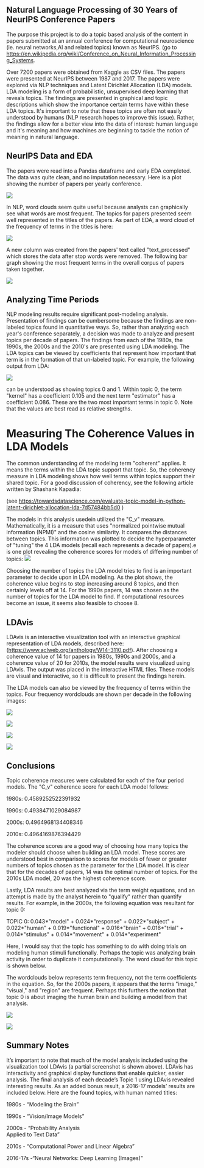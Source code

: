 ## Natural Language Processing of 30 Years of NeurIPS Conference Papers
The purpose this project is to do a topic based analysis of the content in papers submitted at an annual conference for  computational neuroscience (ie. neural networks,AI and related topics) known as  NeurIPS.  (go to https://en.wikipedia.org/wiki/Conference_on_Neural_Information_Processing_Systems. 

Over 7200 papers were obtained from Kaggle as CSV files. The papers were presented at NeurIPS between 1987 and 2017. The papers were explored via NLP techniques and Latent Dirichlet Allocation (LDA) models. LDA modeling is a form of probabilistic, unsupervised deep learning that reveals topics. The findings are presented in graphical and topic descriptions which show the importance certain terms have within these LDA topics. It's important to note that these topics are often not easily understood by humans (NLP research hopes to improve this issue). Rather, the findings allow for a better view into the data of interest: human language and it's meaning and how machines are beginning to tackle the notion of meaning in natural language.

## NeurIPS Data and EDA

The papers were read into a Pandas dataframe and early EDA completed. The data was quite clean, and no imputation necessary. Here is a plot showing the number of papers per yearly conference. 

[<img src="./images/papers_year_bar.png"/>]()

In NLP, word clouds seem quite useful because analysts can  graphically see what words are most frequent. The topics for papers presented seem well represented in the titles of the papers. As part of EDA, a word cloud of the frequency of terms in the titles is here:

[<img src="./images/word_cloud_titles.png"/>]()

A new column was created from the papers' text called "text_processed" which stores the data after stop words were removed.  The following bar graph showing the most frequent terms in the overall corpus of papers taken together.

[<img src="./images/Most_Com_W_in_Text.png"/>]()

## Analyzing Time Periods

NLP modeling results require significant post-modeling analysis. Presentation of findings can be cumbersome because the findings are non-labeled topics found in quantitative ways. So, rather than analyzing each year's conference separately, a decision was made to analyze and present topics per decade of papers. The findings from each of the 1980s, the 1990s, the 2000s and the 2010's are presented using LDA modeling. The LDA topics can be viewed by coefficients that represent how important that term is in the formation of that un-labeled topic. For example, the following output from LDA:

[<img src="./images/LDA_equations_10s.png"/>]()

  
can be understood as showing topics 0 and 1. Within topic 0, the term "kernel" has a coefficient 0.105 and the next term "estimator" has a coefficient 0.086. These are the two most important terms in topic 0. Note that the values are best read as relative strengths. 
  
# Measuring The Coherence Values in LDA Models

The common understanding of the modeling term "coherent" applies. It means the terms within the LDA topic support that topic.  So, the coherency measure in LDA modeling shows how well terms within topics support their shared topic. For a good discussion of coherency, see the following article written by Shashank Kapadia:

(see https://towardsdatascience.com/evaluate-topic-model-in-python-latent-dirichlet-allocation-lda-7d57484bb5d0 ) 

The models in this analysis usedein utilized the "C_v" measure. Mathematically, it is a measure that uses "normalized pointwise mutual information (NPMI)" and the cosine similarity. It compares the distances between topics. This information was plotted to decide the hyperparameter of "tuning" the 4 LDA models (recall each represents a decade of papers).e is one plot revealing the coherence scores for models of differing number of topics:
[<img src="./images/opt_coh_top_90s.png"/>]()

Choosing the number of topics the LDA model tries to find is an important parameter to decide upon in LDA modeling. As the plot shows, the coherence value begins to stop increasing around 8 topics, and then certainly levels off at 14. For the 1990s papers, 14 was chosen as the number of topics for the LDA model to find. If computational resources become an issue, it seems also feasible to choose 8. 
  
## LDAvis

LDAvis is an interactive visualization tool with an interactive graphical representation of LDA models, described here:  (https://www.aclweb.org/anthology/W14-3110.pdf). After choosing a coherence value of 14 for papers in 1980s, 1990s and 2000s, and a coherence value of 20 for 2010s, the model results were visualized using LDAvis. The output was placed in the interactive HTML files. These models are visual and interactive, so it is difficult to present the findings herein.

The LDA models can also be viewed by the frequency of terms within the topics. Four frequency wordclouds are shown per decade in the following images:

[<img src="./images/Cloud_1980s.png"/>]()

[<img src="./images/Cloud_1990s.png"/>]()

[<img src="./images/Cloud_2000s.png"/>]()

[<img src="./images/Cloud_2000s.png"/>]()

## Conclusions

Topic coherence measures were calculated for each of the four period models. The "C_v" coherence score for each LDA model follows:

1980s: 0.4589252522391932

1990s: 0.4938471029084987

2000s: 0.4964968134408346

2010s: 0.4964169876394429

The coherence scores are a good way of choosing how many topics the modeler should choose when building an LDA model. These scores are understood best in comparison to scores for models of fewer or greater numbers of topics chosen as the parameter for the LDA model. It is clear that for the decades of papers, 14 was the optimal number of topics. For the 2010s LDA model, 20 was the highest coherence score. 

Lastly, LDA results are best analyzed via the term weight equations, and an attempt is made by the analyst herein to "qualify" rather than quantify results. For example, in the 2000s, the following equation was resultant for topic 0:

TOPIC 0: 
0.043*"model" + 0.024*"response" + 0.022*"subject" + 0.022*"human" + 0.019*"functional" + 0.016*"brain" + 0.016*"trial" + 0.014*"stimulus" + 0.014*"movement" + 0.014*"experiment"

Here, I would say that the topic has something to do with doing trials on modeling human stimuli functionally. Perhaps the topic was analyzing brain activity in order to duplicate it computationally. The word cloud for this topic is shown below.

The wordclouds below represents term frequency, not the term coefficients in the equation. So, for the 2000s papers, it appears that the terms "image," "visual," and "region" are frequent. Perhaps this furthers the notion that topic 0 is about imaging the human brain and building a model from that analysis. 

[<img src="./images/Cloud_1990s.png"/>]()

[<img src="./images/Cloud_2000s.png"/>]()


## Summary Notes
It’s important to note that much of the model analysis included using the visualization tool LDAvis (a partial screenshot is shown above).  LDAvis has interactivity and graphical display functions that enable quicker, easier analysis. The final analysis of each decade’s Topic 1 using  LDAvis revealed interesting results. As an added bonus result, a 2016-17 models’ results are included below. Here are the found topics, with human named titles:

1980s - “Modeling the Brain”

1990s - “Vision/Image Models”

2000s - “Probability Analysis                
          Applied to Text Data”
          
2010s - “Computational Power
  		   and Linear Algebra”
  		   
2016-17s -“Neural Networks:
            Deep Learning (Images)” 
